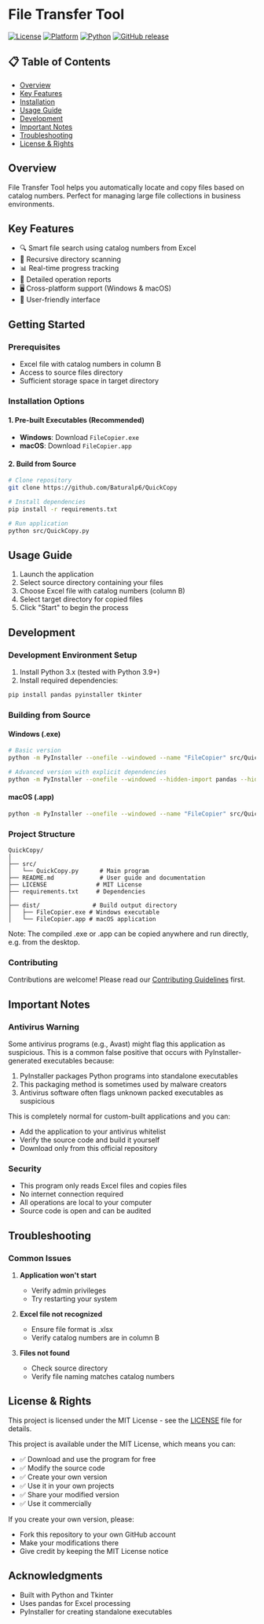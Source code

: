 # File Transfer Tool

[![License](https://img.shields.io/badge/license-MIT-blue.svg)](LICENSE)
[![Platform](https://img.shields.io/badge/platform-Windows%20%7C%20macOS-lightgrey.svg)]()
[![Python](https://img.shields.io/badge/python-3.9+-green.svg)](https://www.python.org/downloads/)
[![GitHub release](https://img.shields.io/badge/release-v1.0-blue.svg)](https://github.com/Baturalp6/QuickCopy)

## 📋 Table of Contents
- [Overview](#overview)
- [Key Features](#key-features)
- [Installation](#installation)
- [Usage Guide](#usage-guide)
- [Development](#development)
- [Important Notes](#important-notes)
- [Troubleshooting](#troubleshooting)
- [License & Rights](#license--rights)

## Overview
File Transfer Tool helps you automatically locate and copy files based on catalog numbers. Perfect for managing large file collections in business environments.

## Key Features
- 🔍 Smart file search using catalog numbers from Excel
- 📁 Recursive directory scanning
- 📊 Real-time progress tracking
- 📝 Detailed operation reports
- 🖥️ Cross-platform support (Windows & macOS)
- 🎯 User-friendly interface

## Getting Started

### Prerequisites
- Excel file with catalog numbers in column B
- Access to source files directory
- Sufficient storage space in target directory

### Installation Options

#### 1. Pre-built Executables (Recommended)
- **Windows**: Download `FileCopier.exe`
- **macOS**: Download `FileCopier.app`

#### 2. Build from Source
```bash
# Clone repository
git clone https://github.com/Baturalp6/QuickCopy

# Install dependencies
pip install -r requirements.txt

# Run application
python src/QuickCopy.py
```

## Usage Guide

1. Launch the application
2. Select source directory containing your files
3. Choose Excel file with catalog numbers (column B)
4. Select target directory for copied files
5. Click "Start" to begin the process

## Development

### Development Environment Setup
1. Install Python 3.x (tested with Python 3.9+)
2. Install required dependencies:
```bash
pip install pandas pyinstaller tkinter
```

### Building from Source

#### Windows (.exe)
```bash
# Basic version
python -m PyInstaller --onefile --windowed --name "FileCopier" src/QuickCopy.py

# Advanced version with explicit dependencies
python -m PyInstaller --onefile --windowed --hidden-import pandas --hidden-import tkinter --name "FileCopier" src/QuickCopy.py
```

#### macOS (.app)
```bash
python -m PyInstaller --onefile --windowed --name "FileCopier" src/QuickCopy.py
```

### Project Structure
```
QuickCopy/
│
├── src/
│   └── QuickCopy.py      # Main program
├── README.md             # User guide and documentation
├── LICENSE              # MIT License
├── requirements.txt     # Dependencies
│
├── dist/               # Build output directory
│   ├── FileCopier.exe # Windows executable
│   └── FileCopier.app # macOS application
```

Note: The compiled .exe or .app can be copied anywhere and run directly, e.g. from the desktop.

### Contributing
Contributions are welcome! Please read our [Contributing Guidelines](CONTRIBUTING.md) first.

## Important Notes

### Antivirus Warning
Some antivirus programs (e.g., Avast) might flag this application as suspicious. This is a common false positive that occurs with PyInstaller-generated executables because:

1. PyInstaller packages Python programs into standalone executables
2. This packaging method is sometimes used by malware creators
3. Antivirus software often flags unknown packed executables as suspicious

This is completely normal for custom-built applications and you can:
- Add the application to your antivirus whitelist
- Verify the source code and build it yourself
- Download only from this official repository

### Security
- This program only reads Excel files and copies files
- No internet connection required
- All operations are local to your computer
- Source code is open and can be audited

## Troubleshooting

### Common Issues
1. **Application won't start**
   - Verify admin privileges
   - Try restarting your system

2. **Excel file not recognized**
   - Ensure file format is .xlsx
   - Verify catalog numbers are in column B

3. **Files not found**
   - Check source directory
   - Verify file naming matches catalog numbers

## License & Rights
This project is licensed under the MIT License - see the [LICENSE](LICENSE) file for details.

This project is available under the MIT License, which means you can:
- ✅ Download and use the program for free
- ✅ Modify the source code
- ✅ Create your own version
- ✅ Use it in your own projects
- ✅ Share your modified version
- ✅ Use it commercially

If you create your own version, please:
- Fork this repository to your own GitHub account
- Make your modifications there
- Give credit by keeping the MIT License notice

## Acknowledgments
- Built with Python and Tkinter
- Uses pandas for Excel processing
- PyInstaller for creating standalone executables